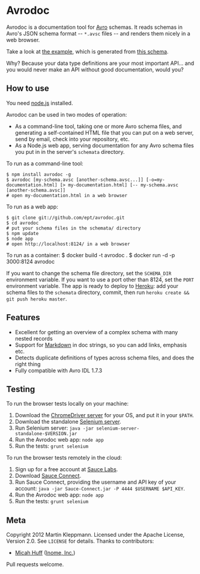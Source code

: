 Avrodoc
=======

Avrodoc is a documentation tool for [Avro](http://avro.apache.org/) schemas. It reads schemas in
Avro's JSON schema format -- `*.avsc` files -- and renders them nicely in a web browser.

Take a look at [the example](http://avrodoc.herokuapp.com/#/), which is generated from
[this schema](https://github.com/ept/avrodoc/blob/master/schemata/example.avsc).

Why? Because your data type definitions are your most important API... and you would never make an
API without good documentation, would you?


How to use
----------

You need [node.js](http://nodejs.org/) installed.

Avrodoc can be used in two modes of operation:

* As a command-line tool, taking one or more Avro schema files, and generating a self-contained HTML
  file that you can put on a web server, send by email, check into your repository, etc.
* As a Node.js web app, serving documentation for any Avro schema files you put in in the server's
  `schemata` directory.

To run as a command-line tool:

    $ npm install avrodoc -g
    $ avrodoc [my-schema.avsc [another-schema.avsc...]] [-o=my-documentation.html] [> my-documentation.html] [-- my-schema.avsc [another-schema.avsc]]
    # open my-documentation.html in a web browser

To run as a web app:

    $ git clone git://github.com/ept/avrodoc.git
    $ cd avrodoc
    # put your schema files in the schemata/ directory
    $ npm update
    $ node app
    # open http://localhost:8124/ in a web browser

To run as a container:
    $ docker build -t avrodoc .
    $ docker run -d -p 3000:8124 avrodoc

If you want to change the schema file directory, set the `SCHEMA_DIR` environment variable. If you
want to use a port other than 8124, set the `PORT` environment variable. The app is ready to deploy
to [Heroku](http://www.heroku.com/): add your schema files to the `schemata` directory, commit,
then run `heroku create && git push heroku master`.


Features
--------

* Excellent for getting an overview of a complex schema with many nested records
* Support for [Markdown](http://daringfireball.net/projects/markdown/syntax) in doc strings, so you
  can add links, emphasis etc.
* Detects duplicate definitions of types across schema files, and does the right thing
* Fully compatible with Avro IDL 1.7.3


Testing
-------

To run the browser tests locally on your machine:

1. Download the [ChromeDriver server](https://code.google.com/p/chromedriver/downloads/list) for
   your OS, and put it in your `$PATH`.
2. Download the standalone [Selenium server](https://code.google.com/p/selenium/downloads/list).
3. Run Selenium server: `java -jar selenium-server-standalone-$VERSION.jar`
4. Run the Avrodoc web app: `node app`
5. Run the tests: `grunt selenium`

To run the browser tests remotely in the cloud:

1. Sign up for a free account at [Sauce Labs](https://saucelabs.com/).
2. Download [Sauce Connect](https://saucelabs.com/docs/connect).
3. Run Sauce Connect, providing the username and API key of your account:
   `java -jar Sauce-Connect.jar -P 4444 $USERNAME $API_KEY`.
4. Run the Avrodoc web app: `node app`
5. Run the tests: `grunt selenium`

Meta
----

Copyright 2012 Martin Kleppmann. Licensed under the Apache License, Version 2.0.
See `LICENSE` for details. Thanks to contributors:

* [Micah Huff](https://github.com/mphuff) ([Inome, Inc.](https://github.com/inome))

Pull requests welcome.
